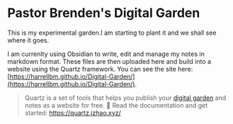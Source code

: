 # Pastor Brenden's Digital Garden

This is my experimental garden.I am starting to plant it and we shall see where it goes.

I am currenlty using Obsidian to write, edit and manage my notes in markdown format. These files are then uploaded here and build into a website using the Quartz framework. You can see the site here: [https://harrellbm.github.io/Digital-Garden/](https://harrellbm.github.io/Digital-Garden/).

> Quartz is a set of tools that helps you publish your [digital garden](https://jzhao.xyz/posts/networked-thought) and notes as a website for free.
🔗 Read the documentation and get started: https://quartz.jzhao.xyz/